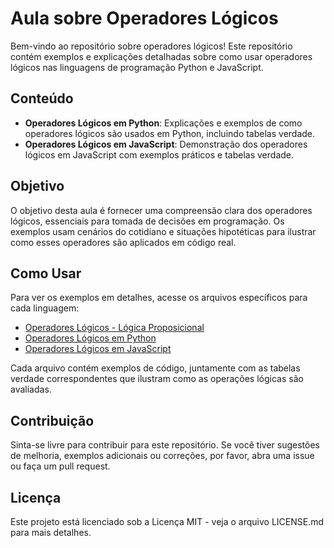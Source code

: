 
# Aula sobre Operadores Lógicos

Bem-vindo ao repositório sobre operadores lógicos! Este repositório contém exemplos e explicações detalhadas sobre como usar operadores lógicos nas linguagens de programação Python e JavaScript.

## Conteúdo

- **Operadores Lógicos em Python**: Explicações e exemplos de como operadores lógicos são usados em Python, incluindo tabelas verdade.
- **Operadores Lógicos em JavaScript**: Demonstração dos operadores lógicos em JavaScript com exemplos práticos e tabelas verdade.

## Objetivo

O objetivo desta aula é fornecer uma compreensão clara dos operadores lógicos, essenciais para tomada de decisões em programação. Os exemplos usam cenários do cotidiano e situações hipotéticas para ilustrar como esses operadores são aplicados em código real.

## Como Usar

Para ver os exemplos em detalhes, acesse os arquivos específicos para cada linguagem:
- [Operadores Lógicos - Lógica Proposicional](Operadores_Logicos_Lógica_Proposicional.md)
- [Operadores Lógicos em Python](Operadores_Logicos_em_Python.md)
- [Operadores Lógicos em JavaScript](Operadores_Logicos_em_JavaScript.md)

Cada arquivo contém exemplos de código, juntamente com as tabelas verdade correspondentes que ilustram como as operações lógicas são avaliadas.

## Contribuição

Sinta-se livre para contribuir para este repositório. Se você tiver sugestões de melhoria, exemplos adicionais ou correções, por favor, abra uma issue ou faça um pull request.

## Licença

Este projeto está licenciado sob a Licença MIT - veja o arquivo LICENSE.md para mais detalhes.
